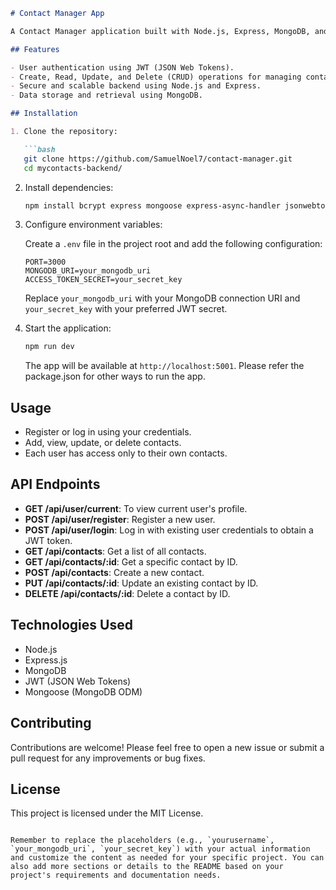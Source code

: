 ```markdown
# Contact Manager App

A Contact Manager application built with Node.js, Express, MongoDB, and JWT authentication for managing your contacts.

## Features

- User authentication using JWT (JSON Web Tokens).
- Create, Read, Update, and Delete (CRUD) operations for managing contacts.
- Secure and scalable backend using Node.js and Express.
- Data storage and retrieval using MongoDB.

## Installation

1. Clone the repository:

   ```bash
   git clone https://github.com/SamuelNoel7/contact-manager.git
   cd mycontacts-backend/
   ```

2. Install dependencies:

   ```bash
   npm install bcrypt express mongoose express-async-handler jsonwebtoken
   ```

3. Configure environment variables:

   Create a `.env` file in the project root and add the following configuration:

   ```
   PORT=3000
   MONGODB_URI=your_mongodb_uri
   ACCESS_TOKEN_SECRET=your_secret_key
   ```

   Replace `your_mongodb_uri` with your MongoDB connection URI and `your_secret_key` with your preferred JWT secret.

4. Start the application:

   ```bash
   npm run dev
   ```
   The app will be available at `http://localhost:5001`.
   Please refer the package.json for other ways to run the app.

## Usage

- Register or log in using your credentials.
- Add, view, update, or delete contacts.
- Each user has access only to their own contacts.

## API Endpoints
- **GET /api/user/current**: To view current user's profile.
- **POST /api/user/register**: Register a new user.
- **POST /api/user/login**: Log in with existing user credentials to obtain a JWT token.
- **GET /api/contacts**: Get a list of all contacts.
- **GET /api/contacts/:id**: Get a specific contact by ID.
- **POST /api/contacts**: Create a new contact.
- **PUT /api/contacts/:id**: Update an existing contact by ID.
- **DELETE /api/contacts/:id**: Delete a contact by ID.

## Technologies Used

- Node.js
- Express.js
- MongoDB
- JWT (JSON Web Tokens)
- Mongoose (MongoDB ODM)

## Contributing

Contributions are welcome! Please feel free to open a new issue or submit a pull request for any improvements or bug fixes.

## License

This project is licensed under the MIT License.


```

Remember to replace the placeholders (e.g., `yourusername`, `your_mongodb_uri`, `your_secret_key`) with your actual information and customize the content as needed for your specific project. You can also add more sections or details to the README based on your project's requirements and documentation needs.
